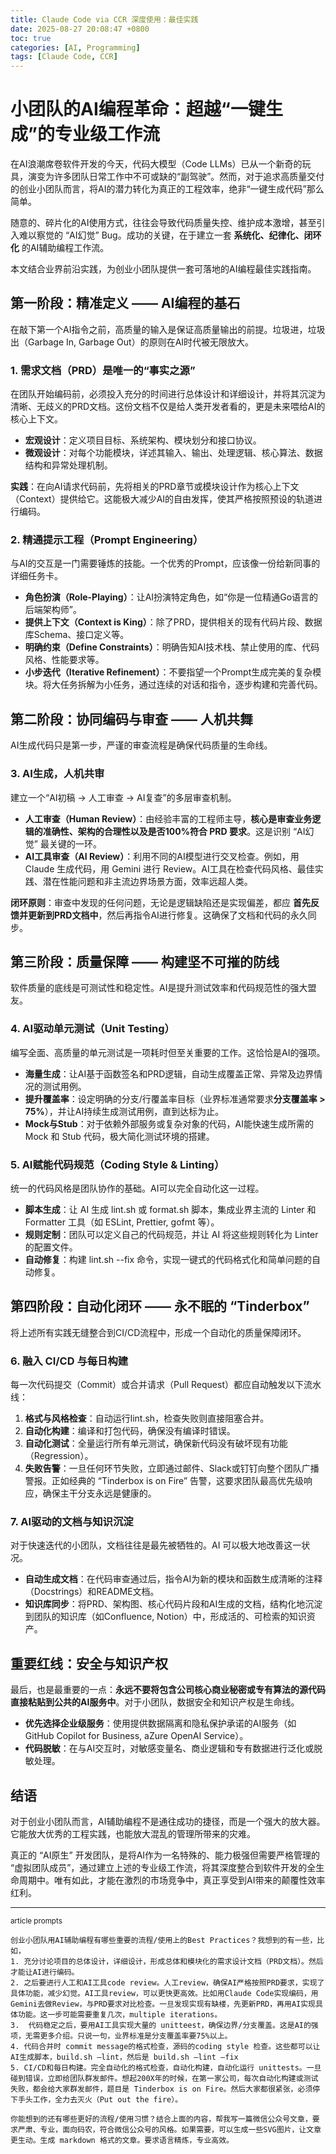 ```yaml
---
title: Claude Code via CCR 深度使用：最佳实践
date: 2025-08-27 20:08:47 +0800
toc: true
categories: [AI, Programming]
tags: [Claude Code, CCR]
---
```


# **小团队的AI编程革命：超越“一键生成”的专业级工作流**

在AI浪潮席卷软件开发的今天，代码大模型（Code LLMs）已从一个新奇的玩具，演变为许多团队日常工作中不可或缺的“副驾驶”。然而，对于追求高质量交付的创业小团队而言，将AI的潜力转化为真正的工程效率，绝非“一键生成代码”那么简单。

随意的、碎片化的AI使用方式，往往会导致代码质量失控、维护成本激增，甚至引入难以察觉的 “AI幻觉” Bug。成功的关键，在于建立一套 **系统化、纪律化、闭环化** 的AI辅助编程工作流。

本文结合业界前沿实践，为创业小团队提供一套可落地的AI编程最佳实践指南。

## **第一阶段：精准定义 —— AI编程的基石**

在敲下第一个AI指令之前，高质量的输入是保证高质量输出的前提。垃圾进，垃圾出（Garbage In, Garbage Out）的原则在AI时代被无限放大。

### **1. 需求文档（PRD）是唯一的“事实之源”**

在团队开始编码前，必须投入充分的时间进行总体设计和详细设计，并将其沉淀为清晰、无歧义的PRD文档。这份文档不仅是给人类开发者看的，更是未来喂给AI的核心上下文。

* **宏观设计**：定义项目目标、系统架构、模块划分和接口协议。  
* **微观设计**：对每个功能模块，详述其输入、输出、处理逻辑、核心算法、数据结构和异常处理机制。

**实践**：在向AI请求代码前，先将相关的PRD章节或模块设计作为核心上下文（Context）提供给它。这能极大减少AI的自由发挥，使其严格按照预设的轨道进行编码。

### **2. 精通提示工程（Prompt Engineering）**

与AI的交互是一门需要锤炼的技能。一个优秀的Prompt，应该像一份给新同事的详细任务卡。

* **角色扮演（Role-Playing）**：让AI扮演特定角色，如“你是一位精通Go语言的后端架构师”。  
* **提供上下文（Context is King）**：除了PRD，提供相关的现有代码片段、数据库Schema、接口定义等。  
* **明确约束（Define Constraints）**：明确告知AI技术栈、禁止使用的库、代码风格、性能要求等。  
* **小步迭代（Iterative Refinement）**：不要指望一个Prompt生成完美的复杂模块。将大任务拆解为小任务，通过连续的对话和指令，逐步构建和完善代码。

## **第二阶段：协同编码与审查 —— 人机共舞**

AI生成代码只是第一步，严谨的审查流程是确保代码质量的生命线。

### **3. AI生成，人机共审**

建立一个“AI初稿 -> 人工审查 -> AI复查”的多层审查机制。

* **人工审查（Human Review）**：由经验丰富的工程师主导，**核心是审查业务逻辑的准确性、架构的合理性以及是否100%符合 PRD 要求**。这是识别 “AI幻觉” 最关键的一环。  
* **AI工具审查（AI Review）**：利用不同的AI模型进行交叉检查。例如，用 Claude 生成代码，用 Gemini 进行 Review。AI工具在检查代码风格、最佳实践、潜在性能问题和非主流边界场景方面，效率远超人类。

**闭环原则**：审查中发现的任何问题，无论是逻辑缺陷还是实现偏差，都应 **首先反馈并更新到PRD文档中**，然后再指令AI进行修复。这确保了文档和代码的永久同步。

## **第三阶段：质量保障 —— 构建坚不可摧的防线**

软件质量的底线是可测试性和稳定性。AI是提升测试效率和代码规范性的强大盟友。

### **4. AI驱动单元测试（Unit Testing）**

编写全面、高质量的单元测试是一项耗时但至关重要的工作。这恰恰是AI的强项。

* **海量生成**：让AI基于函数签名和PRD逻辑，自动生成覆盖正常、异常及边界情况的测试用例。  
* **提升覆盖率**：设定明确的分支/行覆盖率目标（业界标准通常要求**分支覆盖率 > 75%**），并让AI持续生成测试用例，直到达标为止。  
* **Mock与Stub**：对于依赖外部服务或复杂对象的代码，AI能快速生成所需的 Mock 和 Stub 代码，极大简化测试环境的搭建。

### **5. AI赋能代码规范（Coding Style & Linting）**

统一的代码风格是团队协作的基础。AI可以完全自动化这一过程。

* **脚本生成**：让 AI 生成 lint.sh 或 format.sh 脚本，集成业界主流的 Linter 和 Formatter 工具（如 ESLint, Prettier, gofmt 等）。  
* **规则定制**：团队可以定义自己的代码规范，并让 AI 将这些规则转化为 Linter 的配置文件。  
* **自动修复**：构建 lint.sh --fix 命令，实现一键式的代码格式化和简单问题的自动修复。

## **第四阶段：自动化闭环 —— 永不眠的 “Tinderbox”**

将上述所有实践无缝整合到CI/CD流程中，形成一个自动化的质量保障闭环。

### **6. 融入 CI/CD 与每日构建**

每一次代码提交（Commit）或合并请求（Pull Request）都应自动触发以下流水线：

1. **格式与风格检查**：自动运行lint.sh，检查失败则直接阻塞合并。  
2. **自动化构建**：编译和打包代码，确保没有编译时错误。  
3. **自动化测试**：全量运行所有单元测试，确保新代码没有破坏现有功能（Regression）。  
4. **失败告警**：一旦任何环节失败，立即通过邮件、Slack或钉钉向整个团队广播警报。正如经典的 “Tinderbox is on Fire” 告警，这要求团队最高优先级响应，确保主干分支永远是健康的。

### **7. AI驱动的文档与知识沉淀**

对于快速迭代的小团队，文档往往是最先被牺牲的。AI 可以极大地改善这一状况。

* **自动生成文档**：在代码审查通过后，指令AI为新的模块和函数生成清晰的注释（Docstrings）和README文档。  
* **知识库同步**：将PRD、架构图、核心代码片段和AI生成的文档，结构化地沉淀到团队的知识库（如Confluence, Notion）中，形成活的、可检索的知识资产。

## **重要红线：安全与知识产权**

最后，也是最重要的一点：**永远不要将包含公司核心商业秘密或专有算法的源代码直接粘贴到公共的AI服务中**。对于小团队，数据安全和知识产权是生命线。

* **优先选择企业级服务**：使用提供数据隔离和隐私保护承诺的AI服务（如 GitHub Copilot for Business, aZure OpenAI Service）。  
* **代码脱敏**：在与AI交互时，对敏感变量名、商业逻辑和专有数据进行泛化或脱敏处理。

## **结语**

对于创业小团队而言，AI辅助编程不是通往成功的捷径，而是一个强大的放大器。它能放大优秀的工程实践，也能放大混乱的管理所带来的灾难。

真正的 “AI原生” 开发团队，是将AI作为一名特殊的、能力极强但需要严格管理的 “虚拟团队成员”，通过建立上述的专业级工作流，将其深度整合到软件开发的全生命周期中。唯有如此，才能在激烈的市场竞争中，真正享受到AI带来的颠覆性效率红利。

---
<small> article prompts </small>
```
创业小团队用AI辅助编程有哪些重要的流程/使用上的Best Practices？我想到的有一些，比如，
1. 充分讨论项目的总体设计，详细设计，形成总体和模块化的需求设计文档（PRD文档）。然后才能让AI进行编码。
2. 之后要进行人工和AI工具code review。人工review，确保AI严格按照PRD要求，实现了具体功能，减少幻觉。AI工具review，可以更快更高效。比如用Claude Code实现编码，用Gemini去做Review，与PRD要求对比检查。一旦发现实现有缺楼，先更新PRD，再用AI实现具体功能。这一步可能需要重复几次，multiple iterations。
3.  代码稳定之后，要用AI工具实现大量的 unitteest，确保边界/分支覆盖。这是AI的强项，无需更多介绍。只说一句，业界标准是分支覆盖率要75%以上。
4. 代码合并时 commit message的格式检查，源码的coding style 检查。这些都可以让AI生成脚本，build.sh —lint，然后是 build.sh —lint —fix
5. CI/CD和每日构建。完全自动化的格式检查，自动化构建，自动化运行 unittests。一旦碰到错误，立即给团队群发邮件。想起200X年的时候，在第一家公司，每次自动化构建或测试失败，都会给大家群发邮件，题目是 Tinderbox is on Fire。然后大家都很紧张，必须停下手头工作，全力去灭火（Put out the fire）。 

你能想到的还有哪些更好的流程/使用习惯？结合上面的内容，帮我写一篇微信公众号文章，要求严肃、专业，面向码农，符合微信公众号的风格。如果需要，可以生成一些SVG图片，让文章更生动。生成 markdown 格式的文章。要求语言精炼，专业高效。
```
